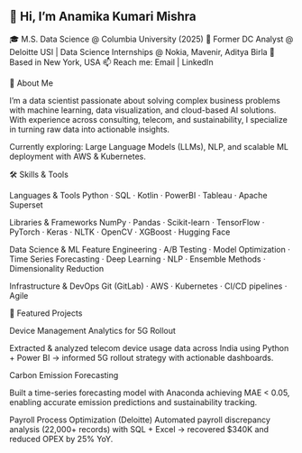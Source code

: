 ## 👋 Hi, I’m Anamika Kumari Mishra

🎓 M.S. Data Science @ Columbia University (2025)
💼 Former DC Analyst @ Deloitte USI | Data Science Internships @ Nokia, Mavenir, Aditya Birla
📍 Based in New York, USA
📫 Reach me: Email
 | LinkedIn

🔹 About Me

I’m a data scientist passionate about solving complex business problems with machine learning, data visualization, and cloud-based AI solutions. With experience across consulting, telecom, and sustainability, I specialize in turning raw data into actionable insights.

Currently exploring: Large Language Models (LLMs), NLP, and scalable ML deployment with AWS & Kubernetes.

🛠️ Skills & Tools

Languages & Tools
Python · SQL · Kotlin · PowerBI · Tableau · Apache Superset

Libraries & Frameworks
NumPy · Pandas · Scikit-learn · TensorFlow · PyTorch · Keras · NLTK · OpenCV · XGBoost · Hugging Face

Data Science & ML
Feature Engineering · A/B Testing · Model Optimization · Time Series Forecasting · Deep Learning · NLP · Ensemble Methods · Dimensionality Reduction

Infrastructure & DevOps
Git (GitLab) · AWS · Kubernetes · CI/CD pipelines · Agile

📂 Featured Projects

Device Management Analytics for 5G Rollout

Extracted & analyzed telecom device usage data across India using Python + Power BI → informed 5G rollout strategy with actionable dashboards.

Carbon Emission Forecasting

Built a time-series forecasting model with Anaconda achieving MAE < 0.05, enabling accurate emission predictions and sustainability tracking.

Payroll Process Optimization
 (Deloitte)
Automated payroll discrepancy analysis (22,000+ records) with SQL + Excel → recovered $340K and reduced OPEX by 25% YoY.
